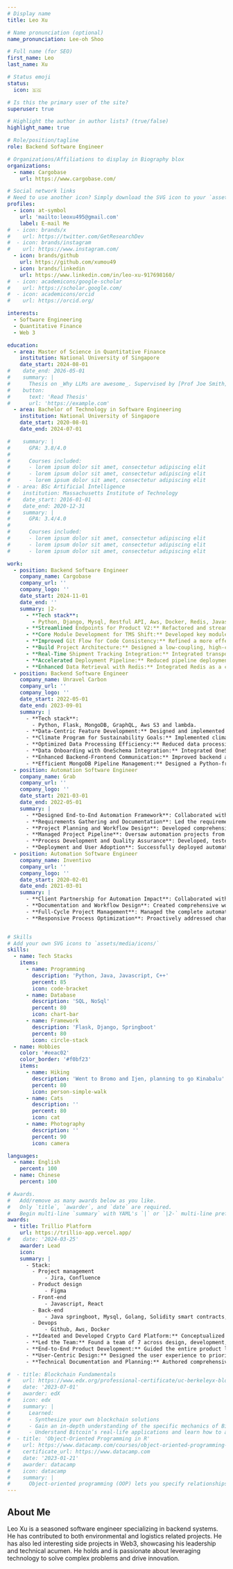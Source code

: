```yaml
---
# Display name
title: Leo Xu

# Name pronunciation (optional)
name_pronunciation: Lee-oh Shoo

# Full name (for SEO)
first_name: Leo
last_name: Xu

# Status emoji
status:
  icon: 🇸🇬

# Is this the primary user of the site?
superuser: true

# Highlight the author in author lists? (true/false)
highlight_name: true

# Role/position/tagline
role: Backend Software Engineer

# Organizations/Affiliations to display in Biography blox
organizations:
  - name: Cargobase
    url: https://www.cargobase.com/

# Social network links
# Need to use another icon? Simply download the SVG icon to your `assets/media/icons/` folder.
profiles:
  - icon: at-symbol
    url: 'mailto:leoxu495@gmail.com'
    label: E-mail Me
#  - icon: brands/x
#    url: https://twitter.com/GetResearchDev
#  - icon: brands/instagram
#    url: https://www.instagram.com/
  - icon: brands/github
    url: https://github.com/xumou49
  - icon: brands/linkedin
    url: https://www.linkedin.com/in/leo-xu-917698160/
#  - icon: academicons/google-scholar
#    url: https://scholar.google.com/
#  - icon: academicons/orcid
#    url: https://orcid.org/

interests:
  - Software Engineering
  - Quantitative Finance
  - Web 3 

education:
  - area: Master of Science in Quantitative Finance
    institution: National University of Singapore
    date_start: 2024-08-01
#    date_end: 2026-05-01
#    summary: |
#      Thesis on _Why LLMs are awesome_. Supervised by [Prof Joe Smith](https://example.com). Presented papers at 5 IEEE conferences with the contributions being published in 2 Springer journals.
#    button:
#      text: 'Read Thesis'
#      url: 'https://example.com'
  - area: Bachelor of Technology in Software Engineering
    institution: National University of Singapore
    date_start: 2020-08-01
    date_end: 2024-07-01

#    summary: |
#      GPA: 3.8/4.0
#
#      Courses included:
#      - lorem ipsum dolor sit amet, consectetur adipiscing elit
#      - lorem ipsum dolor sit amet, consectetur adipiscing elit
#      - lorem ipsum dolor sit amet, consectetur adipiscing elit
#  - area: BSc Artificial Intelligence
#    institution: Massachusetts Institute of Technology
#    date_start: 2016-01-01
#    date_end: 2020-12-31
#    summary: |
#      GPA: 3.4/4.0
#      
#      Courses included:
#      - lorem ipsum dolor sit amet, consectetur adipiscing elit
#      - lorem ipsum dolor sit amet, consectetur adipiscing elit
#      - lorem ipsum dolor sit amet, consectetur adipiscing elit

work:
  - position: Backend Software Engineer
    company_name: Cargobase
    company_url: ''
    company_logo: ''
    date_start: 2024-11-01
    date_end: ''
    summary: |2-
      - **Tech stack**: 
        - Python, Django, Mysql, Restful API, Aws, Docker, Redis, Javascript.
      - **Streamlined Endpoints for Product V2:** Refactored and streamlined backend endpoints to ensure compatibility with the product V2, enhancing system efficiency and frontend interaction.
      - **Core Module Development for TMS Shift:** Developed key modules, including File Import, Guest Invite, Invoice Form, and Order Consolidation, establishing essential functionality to support the product’s strategic shift toward a Transportation Management System (TMS)
      - **Improved Git Flow for Code Consistency:** Refined a more effective Git flow that allowed for smoother merges, preventing code divergences between branches and quicker issue resolution, resulting in a ~20% reduction in code conflicts.
      - **Build Project Architecture:** Designed a low-coupling, high-cohesion project structure, facilitating easy feature scaling, reducing code complexity, and lowering maintenance costs.
      - **Real-Time Shipment Tracking Integration:** Integrated transportation visibility service provider(Portcast) for real-time geolocation tracking, increasing user engagement and customer satisfaction with live shipment updates.
      - **Accelerated Deployment Pipeline:** Reduced pipeline deployment time by ~30 to 50%, accelerating development cycles and deployment speed, boosting productivity.
      - **Enhanced Data Retrieval with Redis:** Integrated Redis as a caching layer within our product, enhancing data retrieval speed and reducing load on primary databases to support faster, more responsive user interactions.
  - position: Backend Software Engineer
    company_name: Unravel Carbon
    company_url: ''
    company_logo: ''
    date_start: 2022-05-01
    date_end: 2023-09-01
    summary: |
      - **Tech stack**: 
        - Python, Flask, MongoDB, GraphQL, Aws S3 and lambda.
      - **Data-Centric Feature Development:** Designed and implemented data-centric functionalities, including supplier data requests, data input, user invitation and management, and company profile, enabling more granular data management and user insights.
      - **Climate Program for Sustainability Goals:** Implemented climate program module that enables customers to leverage emissions reports and set targets, providing data-backed insights for a 15% increase in engagement with sustainability goals.
      - **Optimized Data Processing Efficiency:** Reduced data processing times by 50% with optimized MongoDB aggregation, accelerating analytical chart generation and improving real-time reporting capabilities.
      - **Data Onboarding with OneSchema Integration:** Integrated OneSchema for seamless data uploads, improving validation accuracy by 30% and reducing onboarding times by 40%, enhancing data quality and user satisfaction.
      - **Enhanced Backend-Frontend Communication:** Improved backend and data engine communication with the frontend, reducing latency by 35% and increasing system uptime by 20%, resulting in more reliable data flows.
      - **Efficient MongoDB Pipeline Management:** Designed a Python-friendly framework for managing MongoDB aggregation pipelines, reducing pipeline build time by 25% and enhancing data workflow efficiency.
  - position: Automation Software Engineer
    company_name: Grab
    company_url: ''
    company_logo: ''
    date_start: 2021-03-01
    date_end: 2022-05-01
    summary: |
      - **Designed End-to-End Automation Framework**: Collaborated with cross-functional teams to automate critical business processes, increasing efficiency and reducing manual workload.
      - **Requirements Gathering and Documentation**: Led the requirements analysis process, aligning with stakeholders to produce clear, actionable documentation for each automation project.
      - **Project Planning and Workflow Design**: Developed comprehensive project plans, including process mapping, risk assessment, and improvement strategies, ensuring streamlined project execution.
      - **Managed Project Pipeline**: Oversaw automation projects from inception to deployment, aligning timelines with strategic objectives and consistently meeting deadlines.
      - **Process Development and Quality Assurance**: Developed, tested, and maintained automated business processes, achieving measurable improvements in operational efficiency.
      - **Deployment and User Adoption**: Successfully deployed automation solutions, providing user training and detailed manuals to support adoption and maximize solution impact.
  - position: Automation Software Engineer
    company_name: Inventivo
    company_url: ''
    company_logo: ''
    date_start: 2020-02-01
    date_end: 2021-03-01
    summary: |
      - **Client Partnership for Automation Impact**: Collaborated with major clients, including Bank of China and Shiseido, to identify automation opportunities, enhancing operational efficiency and streamlining key workflows.
      - **Documentation and Workflow Design**: Created comprehensive workflow documents to support technical assessments and facilitate smooth automation implementation.
      - **Full-Cycle Project Management**: Managed the complete automation lifecycle, from process analysis and development to testing, troubleshooting, and user training, ensuring seamless delivery and high adoption rates.
      - **Responsive Process Optimization**: Proactively addressed change requests, delivering timely updates that aligned existing automations with evolving business needs, maximizing process relevance and value.


# Skills
# Add your own SVG icons to `assets/media/icons/`
skills:
  - name: Tech Stacks
    items:
      - name: Programming
        description: 'Python, Java, Javascript, C++'
        percent: 85
        icon: code-bracket
      - name: Database
        description: 'SQL, NoSql'
        percent: 80
        icon: chart-bar
      - name: Framework
        description: 'Flask, Django, Springboot'
        percent: 80
        icon: circle-stack
  - name: Hobbies
    color: '#eeac02'
    color_border: '#f0bf23'
    items:
      - name: Hiking
        description: 'Went to Bromo and Ijen, planning to go Kinabalu'
        percent: 80
        icon: person-simple-walk
      - name: Cats
        description: ''
        percent: 80
        icon: cat
      - name: Photography
        description: ''
        percent: 90
        icon: camera

languages:
  - name: English
    percent: 100
  - name: Chinese
    percent: 100

# Awards.
#   Add/remove as many awards below as you like.
#   Only `title`, `awarder`, and `date` are required.
#   Begin multi-line `summary` with YAML's `|` or `|2-` multi-line prefix and indent 2 spaces below.
awards:
  - title: Trillio Platform
    url: https://trillio-app.vercel.app/
#    date: '2024-03-25'
    awarder: Lead
    icon: 
    summary: |
      - Stack:
        - Project management
            - Jira, Confluence
        - Product design
            - Figma
        - Front-end
            - Javascript, React
        - Back-end
            - Java springboot, Mysql, Golang, Solidity smart contracts, metamasks.
        - Devops
            - Github, Aws, Docker 
      - **Ideated and Developed Crypto Card Platform:** Conceptualized Trillio, a platform that empowers users to spend digital assets securely while enjoying credit card benefits like rewards, cashbacks, and offers.
      - **Led the Team:** Found a team of 7 across design, development, and marketing, fostering collaboration and driving the project from concept to implementation.
      - **End-to-End Product Development:** Guided the entire product lifecycle, from idea generation to execution, including shaping product outlines, creating user personas, and defining core features to align with user needs.
      - **User-Centric Design:** Designed the user experience to prioritize security, usability, and rewards for crypto users, effectively bridging digital assets with traditional credit card conveniences.
      - **Technical Documentation and Planning:** Authored comprehensive technical documentation, outlining platform architecture, feature requirements, to support scalable and flexible operations.

#  - title: Blockchain Fundamentals
#    url: https://www.edx.org/professional-certificate/uc-berkeleyx-blockchain-fundamentals
#    date: '2023-07-01'
#    awarder: edX
#    icon: edx
#    summary: |
#      Learned:
#      - Synthesize your own blockchain solutions
#      - Gain an in-depth understanding of the specific mechanics of Bitcoin
#      - Understand Bitcoin’s real-life applications and learn how to attack and destroy Bitcoin, Ethereum, smart contracts and Dapps, and alternatives to Bitcoin’s Proof-of-Work consensus algorithm
#  - title: 'Object-Oriented Programming in R'
#    url: https://www.datacamp.com/courses/object-oriented-programming-with-s3-and-r6-in-r
#    certificate_url: https://www.datacamp.com
#    date: '2023-01-21'
#    awarder: datacamp
#    icon: datacamp
#    summary: |
#      Object-oriented programming (OOP) lets you specify relationships between functions and the objects that they can act on, helping you manage complexity in your code. This is an intermediate level course, providing an introduction to OOP, using the S3 and R6 systems. S3 is a great day-to-day R programming tool that simplifies some of the functions that you write. R6 is especially useful for industry-specific analyses, working with web APIs, and building GUIs.
---
```


## About Me

Leo Xu is a seasoned software engineer specializing in backend systems. He has contributed to both environmental and logistics related projects. He has also led interesting side projects in Web3, showcasing his leadership and technical acumen. He holds and is passionate about leveraging technology to solve complex problems and drive innovation.
